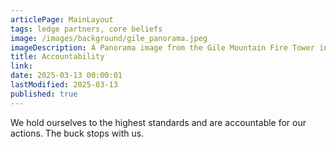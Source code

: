 ```yaml
---
articlePage: MainLayout
tags: ledge partners, core beliefs
image: /images/background/gile_panorama.jpeg
imageDescription: A Panorama image from the Gile Mountain Fire Tower in Norwich, VT
title: Accountability
link:
date: 2025-03-13 00:00:01
lastModified: 2025-03-13
published: true
---
```

We hold ourselves to the highest standards and are accountable for our actions. The buck stops with us.
